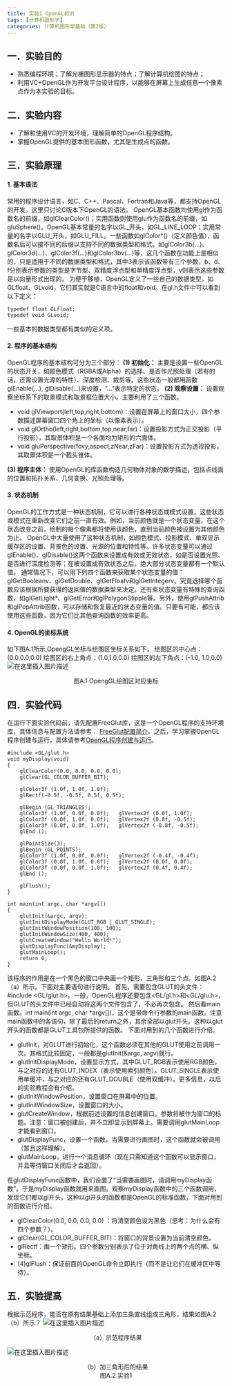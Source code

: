 ```yaml
---
title: 实验1 OpenGL初识
tags: [计算机图形学]
categories: 计算机图形学基础（第2版）
---
```


## 一．实验目的
- 熟悉编程环境；了解光栅图形显示器的特点；了解计算机绘图的特点；
- 利用VC+OpenGL作为开发平台设计程序，以能够在屏幕上生成任意一个像素点作为本实验的目标。

## 二．实验内容
- 了解和使用VC的开发环境，理解简单的OpenGL程序结构。
- 掌握OpenGL提供的基本图形函数，尤其是生成点的函数。

## 三．实验原理
#### 1. 基本语法
常用的程序设计语言，如C、C++、Pascal、Fortran和Java等，都支持OpenGL的开发。这里只讨论C版本下OpenGL的语法。
OpenGL基本函数均使用gl作为函数名的前缀，如glClearColor()；实用函数则使用glu作为函数名的前缀，如gluSphere()。OpenGL基本常量的名字以GL_开头，如GL_LINE_LOOP；实用常量的名字以GLU_开头，如GLU_FILL。一些函数如glColor*()（定义颜色值），函数名后可以接不同的后缀以支持不同的数据类型和格式。如glColor3b(...)、glColor3d(...)、glColor3f(...)和glColor3bv(...)等，这几个函数在功能上是相似的，只是适用于不同的数据类型和格式，其中3表示该函数带有三个参数，b、d、f分别表示参数的类型是字节型、双精度浮点型和单精度浮点型，v则表示这些参数是以向量形式出现的。
为便于移植，OpenGL定义了一些自己的数据类型，如GLfloat、GLvoid，它们其实就是C语言中的float和void。在gl.h文件中可以看到以下定义：

```
typedef float GLfloat;
typedef void GLvoid;
```

一些基本的数据类型都有类似的定义项。
#### 2. 程序的基本结构
OpenGL程序的基本结构可分为三个部分：
**(1) 初始化：** 主要是设置一些OpenGL的状态开关，如颜色模式（RGBA或Alpha）的选择、是否作光照处理（若有的话，还需设置光源的特性）、深度检测、裁剪等。这些状态一般都用函数glEnable(...), glDisable(…)来设置，“…”表示特定的状态。
**(2) 观察设置：** 设置观察坐标系下的取景模式和取景框位置大小。主要利用了三个函数。
- void glViewport(left,top,right,bottom)：设置在屏幕上的窗口大小，四个参数描述屏幕窗口四个角上的坐标（以像素表示）。
- void glOrtho(left,right,bottom,top,near,far)：设置投影方式为正交投影（平行投影），其取景体积是一个各面均为矩形的六面体。
- void gluPerspective(fovy,aspect,zNear,zFar)：设置投影方式为透视投影，其取景体积是一个截头锥体。

**(3) 程序主体：** 使用OpenGL的库函数构造几何物体对象的数学描述，包括点线面的位置和拓扑关系、几何变换、光照处理等。
#### 3. 状态机制
OpenGL的工作方式是一种状态机制，它可以进行各种状态或模式设置，这些状态或模式在重新改变它们之前一直有效。例如，当前颜色就是一个状态变量，在这个状态改变之前，绘制的每个像素都将使用该颜色，直到当前颜色被设置为其他颜色为止。
OpenGL中大量使用了这种状态机制，如颜色模式、投影模式、单双显示缓存区的设置、背景色的设置、光源的位置和特性等。许多状态变量可以通过glEnable()、glDisable()这两个函数来设置成有效或无效状态，如是否设置光照、是否进行深度检测等；在被设置成有效状态之后，绝大部分状态变量都有一个默认值。
通常情况下，可以用下列四个函数来获取某个状态变量的值：glGetBooleanv、glGetDouble、glGetFloatv和glGetIntegerv。究竟选择哪个函数应该根据所要获得的返回值的数据类型来决定。还有些状态变量有特殊的查询函数，如glGetLight*、glGetError和glPolygonStipple等。另外，使用glPushAttrib和glPopAttrib函数，可以存储和恢复最近的状态变量的值。只要有可能，都应该使用这些函数，因为它们比其他查询函数的效率更高。
#### 4. OpenGL的坐标系统
如下图A.1所示,OpengGL坐标与绘图区坐标关系如下，
绘图区的中心点：(0.0,0.0,0.0)
绘图区的右上角点：(1.0,1.0,0.0)
绘图区的左下角点：(-1.0, 1.0,0.0)
![在这里插入图片描述](https://img-blog.csdnimg.cn/20200519185542162.png?x-oss-process=image/watermark,type_ZmFuZ3poZW5naGVpdGk,shadow_10,text_aHR0cHM6Ly9ibG9nLmNzZG4ubmV0L3dweHUwOA==,size_16,color_FFFFFF,t_70#pic_center)
<center>图A.1 OpengGL绘图区对应坐标</center>


## 四．实验代码
在运行下面实验代码前，请先配置FreeGlut库，这是一个OpenGL程序的支持环境库，具体信息与配置方法请参考： [FreeGlut配置简介](https://blog.csdn.net/wpxu08/article/details/87785547)。之后，学习掌握OpenGL程序创建与运行，具体请参考[OpenGL程序创建与运行](https://blog.csdn.net/wpxu08/article/details/106226748)。
```
#include <GL/glut.h>
void myDisplay(void)
{
	glClearColor(0.0, 0.0, 0.0, 0.0);
	glClear(GL_COLOR_BUFFER_BIT);

	glColor3f (1.0f, 1.0f, 1.0f); 
	glRectf(-0.5f, -0.5f, 0.5f, 0.5f);

	glBegin (GL_TRIANGLES);
	glColor3f (1.0f, 0.0f, 0.0f);   glVertex2f (0.0f, 1.0f);
	glColor3f (0.0f, 1.0f, 0.0f);   glVertex2f (0.8f, -0.5f);
	glColor3f (0.0f, 0.0f, 1.0f);   glVertex2f (-0.8f, -0.5f);
	glEnd ();

	glPointSize(3);
	glBegin (GL_POINTS);
	glColor3f (1.0f, 0.0f, 0.0f);   glVertex2f (-0.4f, -0.4f);
	glColor3f (0.0f, 1.0f, 0.0f);   glVertex2f (0.0f, 0.0f);
	glColor3f (0.0f, 0.0f, 1.0f);   glVertex2f (0.4f, 0.4f);
	glEnd ();

	glFlush();
}

int main(int argc, char *argv[])
{
    glutInit(&argc, argv);
    glutInitDisplayMode(GLUT_RGB | GLUT_SINGLE);
    glutInitWindowPosition(100, 100);
    glutInitWindowSize(400, 400);
    glutCreateWindow("Hello World!");
    glutDisplayFunc(&myDisplay);
    glutMainLoop();
    return 0;
}
```
该程序的作用是在一个黑色的窗口中央画一个矩形、三角形和三个点，如图A.2（a）所示。下面对主要语句进行说明。
首先，需要包含GLUT的头文件：#include <GL/glut.h>。一般，OpenGL程序还要包含<GL/gl.h>和<GL/glu.h>，但GLUT的头文件中已经自动将这两个文件包含了，不必再次包含。
然后看main函数。int main(int argc, char *argv[])，这个是带命令行参数的main函数。注意main函数中的各语句，除了最后的return之外，其余全部以glut开头。这种以glut开头的函数都是GLUT工具包所提供的函数。
下面对用到的几个函数进行介绍。
- glutInit，对GLUT进行初始化，这个函数必须在其他的GLUT使用之前调用一次。其格式比较固定，一般都是glutInit(&argc, argv)就行。
- glutInitDisplayMode，设置显示方式，其中GLUT_RGB表示使用RGB颜色，与之对应的还有GLUT_INDEX（表示使用索引颜色）。GLUT_SINGLE表示使用单缓冲，与之对应的还有GLUT_DOUBLE（使用双缓冲）。更多信息，以后的实验教程会有介绍。
- glutInitWindowPosition，设置窗口在屏幕中的位置。
- glutInitWindowSize，设置窗口的大小。
- glutCreateWindow，根据前述设置的信息创建窗口。参数将被作为窗口的标题。注意：窗口被创建后，并不立即显示到屏幕上。需要调用glutMainLoop才能看到窗口。
- glutDisplayFunc，设置一个函数，当需要进行画图时，这个函数就会被调用（暂且这样理解）。
- glutMainLoop，进行一个消息循环（现在只需知道这个函数可以显示窗口，并且等待窗口关闭后才会返回）。

在glutDisplayFunc函数中，我们设置了“当需要画图时，请调用myDisplay函数”。于是myDisplay函数就用来画图。观察myDisplay函数中的三个函数调用，发现它们都以gl开头。这种以gl开头的函数都是OpenGL的标准函数，下面对用到的函数进行介绍。
- glClearColor(0.0, 0.0, 0.0, 0.0) ：将清空颜色设为黑色（思考：为什么会有四个参数？）。
- glClear(GL_COLOR_BUFFER_BIT)：将窗口的背景设置为当前清空颜色。
- glRectf：画一个矩形。四个参数分别表示了位于对角线上的两个点的横、纵坐标。
- (4)glFlush：保证前面的OpenGL命令立即执行（而不是让它们在缓冲区中等待）。

## 五．实验提高
根据示范程序，能否在原有结果基础上添加三条直线组成三角形，结果如图A.2（b）所示？
![在这里插入图片描述](https://img-blog.csdnimg.cn/20200519190057132.png?x-oss-process=image/watermark,type_ZmFuZ3poZW5naGVpdGk,shadow_10,text_aHR0cHM6Ly9ibG9nLmNzZG4ubmV0L3dweHUwOA==,size_16,color_FFFFFF,t_70#pic_center)
 
 <center>（a）示范程序结果</center>   
 
![在这里插入图片描述](https://img-blog.csdnimg.cn/20200519190227388.png?x-oss-process=image/watermark,type_ZmFuZ3poZW5naGVpdGk,shadow_10,text_aHR0cHM6Ly9ibG9nLmNzZG4ubmV0L3dweHUwOA==,size_16,color_FFFFFF,t_70#pic_center)  

<center>（b）加三角形后的结果</center>
<center>图A.2 实验1</center>
